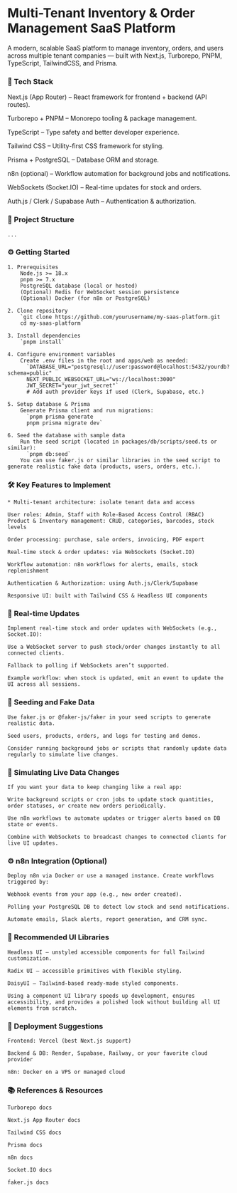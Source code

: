 # Multi-Tenant Inventory & Order Management SaaS Platform

A modern, scalable SaaS platform to manage inventory, orders, and users across multiple tenant companies — built with Next.js, Turborepo, PNPM, TypeScript, TailwindCSS, and Prisma.

### 🚀 Tech Stack

Next.js (App Router) – React framework for frontend + backend (API routes).

Turborepo + PNPM – Monorepo tooling & package management.

TypeScript – Type safety and better developer experience.

Tailwind CSS – Utility-first CSS framework for styling.

Prisma + PostgreSQL – Database ORM and storage.

n8n (optional) – Workflow automation for background jobs and notifications.

WebSockets (Socket.IO) – Real-time updates for stock and orders.

Auth.js / Clerk / Supabase Auth – Authentication & authorization.

### 📁 Project Structure

`...`

### ⚙️ Getting Started

    1. Prerequisites
        Node.js >= 18.x
        pnpm >= 7.x
        PostgreSQL database (local or hosted)
        (Optional) Redis for WebSocket session persistence
        (Optional) Docker (for n8n or PostgreSQL)

    2. Clone repository
        `git clone https://github.com/yourusername/my-saas-platform.git
        cd my-saas-platform`

    3. Install dependencies
        `pnpm install`

    4. Configure environment variables
        Create .env files in the root and apps/web as needed:
          `DATABASE_URL="postgresql://user:password@localhost:5432/yourdb?schema=public"
          NEXT_PUBLIC_WEBSOCKET_URL="ws://localhost:3000"
          JWT_SECRET="your_jwt_secret"`
          # Add auth provider keys if used (Clerk, Supabase, etc.)

    5. Setup database & Prisma
        Generate Prisma client and run migrations:
          `pnpm prisma generate
          pnpm prisma migrate dev`

    6. Seed the database with sample data
        Run the seed script (located in packages/db/scripts/seed.ts or similar):
          `pnpm db:seed`
        You can use faker.js or similar libraries in the seed script to generate realistic fake data (products, users, orders, etc.).

### 🛠 Key Features to Implement

    * Multi-tenant architecture: isolate tenant data and access

    User roles: Admin, Staff with Role-Based Access Control (RBAC)
    Product & Inventory management: CRUD, categories, barcodes, stock levels

    Order processing: purchase, sale orders, invoicing, PDF export

    Real-time stock & order updates: via WebSockets (Socket.IO)

    Workflow automation: n8n workflows for alerts, emails, stock replenishment

    Authentication & Authorization: using Auth.js/Clerk/Supabase

    Responsive UI: built with Tailwind CSS & Headless UI components

### 🔄 Real-time Updates

    Implement real-time stock and order updates with WebSockets (e.g., Socket.IO):

    Use a WebSocket server to push stock/order changes instantly to all connected clients.

    Fallback to polling if WebSockets aren’t supported.

    Example workflow: when stock is updated, emit an event to update the UI across all sessions.

### 🧪 Seeding and Fake Data

    Use faker.js or @faker-js/faker in your seed scripts to generate realistic data.

    Seed users, products, orders, and logs for testing and demos.

    Consider running background jobs or scripts that randomly update data regularly to simulate live changes.

### 🔁 Simulating Live Data Changes

    If you want your data to keep changing like a real app:

    Write background scripts or cron jobs to update stock quantities, order statuses, or create new orders periodically.

    Use n8n workflows to automate updates or trigger alerts based on DB state or events.

    Combine with WebSockets to broadcast changes to connected clients for live UI updates.

### ⚙️ n8n Integration (Optional)

    Deploy n8n via Docker or use a managed instance. Create workflows triggered by:

    Webhook events from your app (e.g., new order created).

    Polling your PostgreSQL DB to detect low stock and send notifications.

    Automate emails, Slack alerts, report generation, and CRM sync.

### 🧩 Recommended UI Libraries

    Headless UI — unstyled accessible components for full Tailwind customization.

    Radix UI — accessible primitives with flexible styling.

    DaisyUI — Tailwind-based ready-made styled components.

    Using a component UI library speeds up development, ensures accessibility, and provides a polished look without building all UI elements from scratch.

### 🚀 Deployment Suggestions

    Frontend: Vercel (best Next.js support)

    Backend & DB: Render, Supabase, Railway, or your favorite cloud provider

    n8n: Docker on a VPS or managed cloud

### 📚 References & Resources

    Turborepo docs

    Next.js App Router docs

    Tailwind CSS docs

    Prisma docs

    n8n docs

    Socket.IO docs

    faker.js docs
